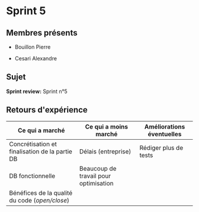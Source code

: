 # Sprint 5

## Membres présents

-   Bouillon Pierre

-   Cesari Alexandre

## Sujet

**Sprint review:** Sprint n°5

## Retours d'expérience

| Ce qui a marché | Ce qui a moins marché | Améliorations éventuelles |
| --- | --- | --- |
| Concrétisation et finalisation de la partie DB | Délais (entreprise) | Rédiger plus de tests |
| DB fonctionnelle | Beaucoup de travail pour optimisation |     |
| Bénéfices de la qualité du code (_open/close_) |     |     |
